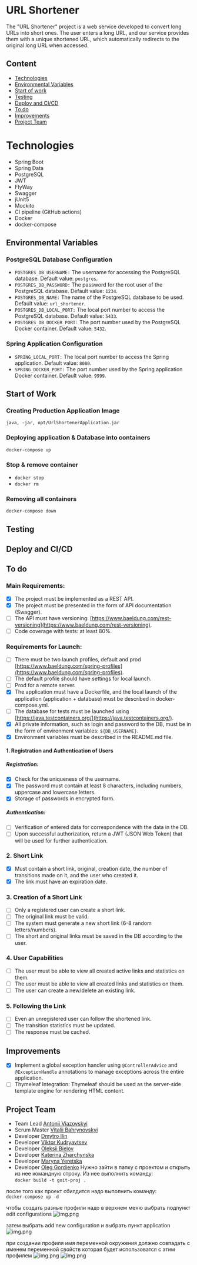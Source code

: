 # URL Shortener
The "URL Shortener" project is a web service developed to convert long URLs into short ones. The user enters a long URL, and our service provides them with a unique shortened URL, which automatically redirects to the original long URL when accessed.
## Content
- [Technologies](#technologies)
- [Environmental Variables](#environmental-variables)
- [Start of work](#start-of-work)
- [Testing](#testing)
- [Deploy and CI/CD](#deploy-and-cicd)
- [To do](#to-do)
- [Improvements](#improvements)
- [Project Team](#project-team)
# Technologies
 + Spring Boot
 + Spring Data
 + PostgreSQL
 + JWT
 + FlyWay
 + Swagger
 + jUnit5
 + Mockito
 + CI pipeline (GitHub actions)
 + Docker
 + docker-compose
## Environmental Variables
### PostgreSQL Database Configuration
- ```POSTGRES_DB_USERNAME:``` The username for accessing the PostgreSQL database. Default value: ```postgres```.
- ```POSTGRES_DB_PASSWORD:``` The password for the root user of the PostgreSQL database. Default value: ```1234```.
- ```POSTGRES_DB_NAME:``` The name of the PostgreSQL database to be used. Default value: ```url_shortener```.
- ```POSTGRES_DB_LOCAL_PORT:``` The local port number to access the PostgreSQL database. Default value: ```5433```.
- ```POSTGRES_DB_DOCKER_PORT:``` The port number used by the PostgreSQL Docker container. Default value: ```5432```.
### Spring Application Configuration
- ```SPRING_LOCAL_PORT:``` The local port number to access the Spring application. Default value: ```8080```.
- ```SPRING_DOCKER_PORT:``` The port number used by the Spring application Docker container. Default value: ```9999```.
## Start of Work
### Creating Production Application Image
```java, -jar, opt/UrlShortenerApplication.jar```
### Deploying application & Database into containers
```docker-compose up```
### Stop & remove container
 - ```docker stop```
 - ```docker rm```
### Removing all containers
```docker-compose down```
## Testing
## Deploy and CI/CD
## To do
### Main Requirements:
 - [x] The project must be implemented as a REST API.
 - [x] The project must be presented in the form of API documentation (Swagger).
 - [ ] The API must have versioning: [https://www.baeldung.com/rest-versioning](https://www.baeldung.com/rest-versioning).
 - [ ] Code coverage with tests: at least 80%.
### Requirements for Launch:
 - [ ] There must be two launch profiles, default and prod [https://www.baeldung.com/spring-profiles](https://www.baeldung.com/spring-profiles).
 - [ ] The default profile should have settings for local launch.
 - [ ] Prod for a remote server.
 - [x] The application must have a Dockerfile, and the local launch of the application (application + database) must be described in docker-compose.yml.
 - [ ] The database for tests must be launched using [https://java.testcontainers.org/](https://java.testcontainers.org/).
 - [x] All private information, such as login and password to the DB, must be in the form of environment variables: ```${DB_USERNAME}```.
 - [x] Environment variables must be described in the README.md file.
#### 1. Registration and Authentication of Users
##### Registration:
 - [x] Check for the uniqueness of the username.
 - [x] The password must contain at least 8 characters, including numbers, uppercase and lowercase letters.
 - [x] Storage of passwords in encrypted form.
##### Authentication:
 - [ ] Verification of entered data for correspondence with the data in the DB.
 - [ ] Upon successful authorization, return a JWT (JSON Web Token) that will be used for further authentication.
### 2. Short Link
 - [x] Must contain a short link, original, creation date, the number of transitions made on it, and the user who created it.
 - [x] The link must have an expiration date.
### 3. Creation of a Short Link
 - [ ] Only a registered user can create a short link.
 - [ ] The original link must be valid.
 - [ ] The system must generate a new short link (6-8 random letters/numbers).
 - [ ] The short and original links must be saved in the DB according to the user.
### 4. User Capabilities
 - [ ] The user must be able to view all created active links and statistics on them.
 - [ ] The user must be able to view all created links and statistics on them.
 - [ ] The user can create a new/delete an existing link.

### 5. Following the Link
 - [ ] Even an unregistered user can follow the shortened link.
 - [ ] The transition statistics must be updated.
 - [ ] The response must be cached.
## Improvements
 - [x] Implement a global exception handler using ```@ControllerAdvice``` and ```@ExceptionHandle``` annotations to manage exceptions across the entire application.
 - [ ] Thymeleaf Integration: Thymeleaf should be used as the server-side template engine for rendering HTML content.
## Project Team
 - Team Lead [Antonii Viazovskyi](https://github.com/AntoniiViazovskyi)
 - Scrum Master [Vitalii Bahrynovskyi](https://github.com/bagrik571)
 - Developer [Dmytro Ilin](https://github.com/Dmitriy2028)
 - Developer [Viktor Kudryavtsev](https://github.com/vikadmin88)
 - Developer [Oleksii Bielov](https://github.com/Belimbb)
 - Developer [Katerina Zharchynska](https://github.com/Zharch1541)
 - Developer [Maryna Yeretska](https://github.com/MNN1107)
 - Developer [Oleg Gordienko](https://github.com/Holmc555)
Нужно зайти в папку с проектом и открыть из нее командную строку.
Из нее выполнить команду:  
`docker build -t goit-proj .`

после того как проект сбилдится надо выполнить команду:  
`docker-compose up -d`

чтобы создать разные профили надо в верхнем меню выбрать подпункт edit configurations
![img.png](readme_img/img.png)

затем выбрать add new configuration и выбрать пункт application
![img.png](readme_img/img2.png)

при создании профиля имя переменной окружения должно совпадать с именем переменной свойств которая будет использоватся с этим профилем 
![img.png](readme_img/img3.png)
![img.png](readme_img/img4.png)